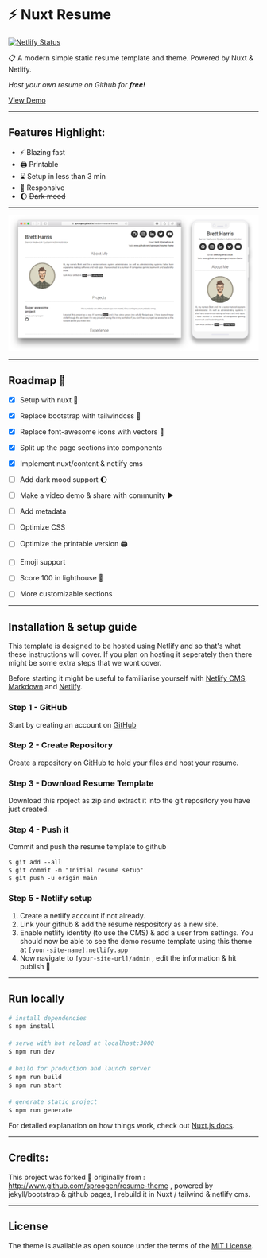# :zap: Nuxt Resume

[![Netlify Status](https://api.netlify.com/api/v1/badges/67f0f105-00e5-4537-977b-3809823d1cc3/deploy-status)](https://app.netlify.com/sites/modern-resume/deploys)

:clipboard: A modern simple static resume template and theme. Powered by Nuxt & Netlify.  

*Host your own resume on Github for **free!***

[View Demo](https://modern-resume.netlify.app/)

----

## Features Highlight:

- :zap: Blazing fast
- :printer: Printable
- :hourglass: Setup in less than 3 min
- :iphone: Responsive
- :moon: ~~Dark mood~~

----

![img](screenshot.png)

---
## Roadmap :round_pushpin:

- [x] Setup with nuxt :construction:
- [x] Replace bootstrap with tailwindcss :art:
- [x] Replace font-awesome icons with vectors :heart_decoration:
- [x] Split up the page sections into components
- [x] Implement nuxt/content & netlify cms
- [ ] Add dark mood support :moon:
- [ ] Make a video demo & share with community :arrow_forward:
- [ ] Add metadata
- [ ] Optimize CSS
- [ ] Optimize the printable version :printer:
- [ ] Emoji support
- [ ] Score 100 in lighthouse :vertical_traffic_light:
- [ ] More customizable sections



----

## Installation & setup guide
This template is designed to be hosted using Netlify and so that's what these instructions will cover. If you plan on hosting it seperately then there might be some extra steps that we wont cover.

Before starting it might be useful to familiarise yourself with [Netlify CMS](https://netlifycms.com), [Markdown](https://www.markdownguide.org/getting-started) and [Netlify](https://netlify.com/).

### Step 1 - GitHub
Start by creating an account on [GitHub](https://github.com/join)

### Step 2 - Create Repository
Create a repository on GitHub to hold your files and host your resume.

### Step 3 - Download Resume Template
Download this rpoject as zip and extract it into the git repository you have just created.

### Step 4 - Push it
Commit and push the resume template to github
```
$ git add --all
$ git commit -m "Initial resume setup"
$ git push -u origin main
```
### Step 5 - Netlify setup

1. Create a netlify account if not already.
2. Link your github & add the resume respository as a new site.
3. Enable netlify identity (to use the CMS) & add a user from settings.
You should now be able to see the demo resume template using this theme at `[your-site-name].netlify.app`
4. Now navigate to `[your-site-url]/admin` , edit the information & hit publish :tada:

----


## Run locally

```bash
# install dependencies
$ npm install

# serve with hot reload at localhost:3000
$ npm run dev

# build for production and launch server
$ npm run build
$ npm run start

# generate static project
$ npm run generate
```

For detailed explanation on how things work, check out [Nuxt.js docs](https://nuxtjs.org).


----

## Credits:

This project was forked :hocho: originally from : http://www.github.com/sproogen/resume-theme , powered by jekyll/bootstrap & github pages, I rebuild it in Nuxt / tailwind & netlify cms.

----

## License

The theme is available as open source under the terms of the [MIT License](https://opensource.org/licenses/MIT).